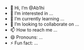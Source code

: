 - 👋 Hi, I’m @Ab1hi
- 👀 I’m interested in ...
- 🌱 I’m currently learning ...
- 💞️ I’m looking to collaborate on ...
- 📫 How to reach me ...
- 😄 Pronouns: ...
- ⚡ Fun fact: ...

<!---
Ab1hi/Ab1hi is a ✨ special ✨ repository because its `README.md` (this file) appears on your GitHub profile.
You can click the Preview link to take a look at your changes.
--->
